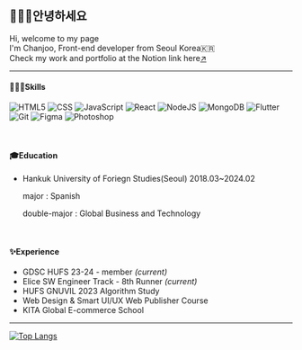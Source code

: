 <!--
- 🔭 I’m currently working on ...
- 🌱 I’m currently learning ...
- 👯 I’m looking to collaborate on ...
- 🤔 I’m looking for help with ...
- 💬 Ask me about ...
- 📫 How to reach me: ...
- 😄 Pronouns: ...
- ⚡ Fun fact: ...
-->
## 🙋🏻‍♀️안녕하세요
Hi, welcome to my page </br>
I'm Chanjoo, Front-end developer from Seoul Korea🇰🇷 </br>
Check my work and portfolio at the Notion link here[↗](https://www.notion.so/Career-c7d772d8bb5a4c43a7946938d92dae3e?pvs=4) </br>
***
#### 👩🏻‍💻Skills
![HTML5](https://img.shields.io/badge/-HTML5-F05032?style=for-the-badge&logo=html5&logoColor=ffffff)
![CSS](https://img.shields.io/badge/CSS3-007ACC?style=for-the-badge&logo=css3)
![JavaScript](https://img.shields.io/badge/-JavaScript-823F7DF1C?style=for-the-badge&logo=javascript&logoColor=000000&labe|Color=%23F7DF1C&color=%23FFCE5A)
![React](https://img.shields.io/badge/-React-61DBFB?style=for-the-badge&logo=react&logoColor=222222)
![NodeJS](https://img.shields.io/badge/node.js-6DA55F?style=for-the-badge&logo=node.js&logoColor=white)
![MongoDB](https://img.shields.io/badge/MongoDB-%234ea94b.svg?style=for-the-badge&logo=mongodb&logoColor=white)
![Flutter](https://img.shields.io/badge/-Flutter-027DFD?style=for-the-badge&logo=flutter)
![Git](https://img.shields.io/badge/-Git-F05032?style=for-the-badge&logo=git&logoColor=ffffff)
![Figma](https://img.shields.io/badge/-Figma-222222?style=for-the-badge&logo=figma)
![Photoshop](https://img.shields.io/badge/Adobe%20Ps-001E36?style=for-the-badge&logo=Adobe%20Photoshop&logoColor=31A8FF)

</br>

#### 🎓Education
- Hankuk University of Foriegn Studies(Seoul) 2018.03~2024.02 

  major : Spanish

  double-major : Global Business and Technology
</br>

#### ✨Experience
- GDSC HUFS 23-24 - member _(current)_
- Elice SW Engineer Track - 8th Runner _(current)_
- HUFS GNUVIL 2023 Algorithm Study
- Web Design & Smart UI/UX Web Publisher Course
- KITA Global E-commerce School

***
[![Top Langs](https://github-readme-stats.vercel.app/api/top-langs/?username=ElvaCJ&langs_count=10&layout=compact&theme=dark)](https://github.com/ElvaCJ)
